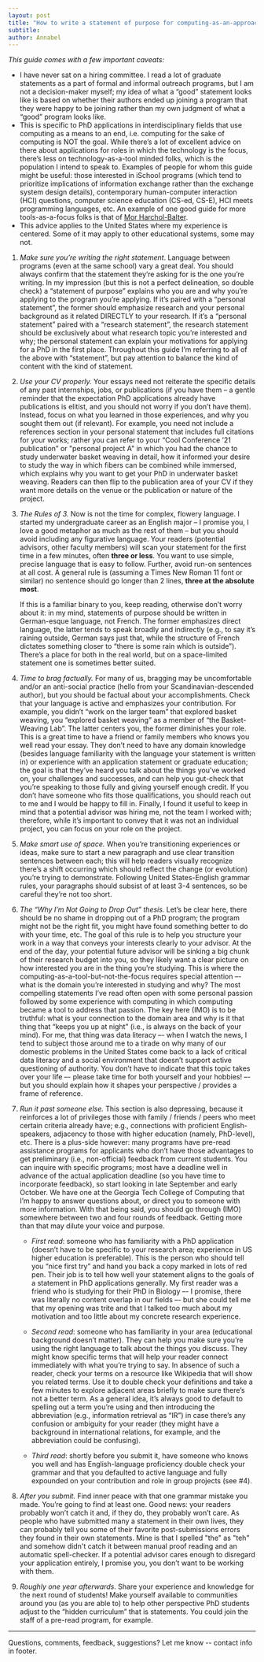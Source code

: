 ```yaml
---
layout: post
title: "How to write a statement of purpose for computing-as-an-approach PhD programs"
subtitle: 
author: Annabel
---
```


_This guide comes with a few important caveats:_
* I have never sat on a hiring committee. I read a lot of graduate statements as a part of formal and informal outreach programs, but I am not a decision-maker myself; my idea of what a “good” statement looks like is based on whether their authors ended up joining a program that they were happy to be joining rather than my own judgment of what a “good” program looks like.
* This is specific to PhD applications in interdisciplinary fields that use computing as a means to an end, i.e. computing for the sake of computing is NOT the goal. While there’s a lot of excellent advice on there about applications for roles in which the technology is the focus, there’s less on technology-as-a-tool minded folks, which is the population I intend to speak to. Examples of people for whom this guide might be useful: those interested in iSchool programs (which tend to prioritize implications of information exchange rather than the exchange system design details), contemporary human-computer interaction (HCI) questions, computer science education (CS-ed, CS-E), HCI meets programming languages, etc. An example of one good guide for more tools-as-a-focus folks is that of [Mor Harchol-Balter](https://www-sop.inria.fr/members/Arnaud.Legout/Documents/gradschooltalk.pdf).
* This advice applies to the United States where my experience is centered. Some of it may apply to other educational systems, some may not. 

1.	_Make sure you’re writing the right statement_. Language between programs (even at the same school) vary a great deal. You should always confirm that the statement they’re asking for is the one you’re writing. In my impression (but this is not a perfect delineation, so double check) a “statement of purpose” explains who you are and why you’re applying to the program you’re applying. If it’s paired with a “personal statement”, the former should emphasize research and your personal background as it related DIRECTLY to your research. If it’s a “personal statement” paired with a “research statement”, the research statement should be exclusively about what research topic you’re interested and why; the personal statement can explain your motivations for applying for a PhD in the first place. Throughout this guide I’m referring to all of the above with “statement”, but pay attention to balance the kind of content with the kind of statement.

2.	_Use your CV properly._ Your essays need not reiterate the specific details of any past internships, jobs, or publications (if you have them – a gentle reminder that the expectation PhD applications already have publications is elitist, and you should not worry if you don’t have them). Instead, focus on what you learned in those experiences, and why you sought them out (if relevant). For example, you need not include a references section in your personal statement that includes full citations for your works; rather you can refer to your “Cool Conference ’21 publication” or "personal project A" in which you had the chance to study underwater basket weaving in detail, how it informed your desire to study the way in which fibers can be combined while immersed, which explains why you want to get your PhD in underwater basket weaving. Readers can then flip to the publication area of your CV if they want more details on the venue or the publication or nature of the project.

3.	_The Rules of 3._ Now is not the time for complex, flowery language. I started my undergraduate career as an English major – I promise you, I love a good metaphor as much as the rest of them – but you should avoid including any figurative language. Your readers (potential advisors, other faculty members) will scan your statement for the first time in a few minutes, often __three or less__. You want to use simple, precise language that is easy to follow. Further, avoid run-on sentences at all cost. A general rule is (assuming a Times New Roman 11 font or similar) no sentence should go longer than 2 lines, __three at the absolute most__. 

	If this is a familiar binary to you, keep reading, otherwise don’t worry about it: in my mind, statements of purpose should be written in German-esque language, not French. The former emphasizes direct language, the latter tends to speak broadly and indirectly (e.g., to say it’s raining outside, German says just that, while the structure of French dictates something closer to “there is some rain which is outside”). There’s a place for both in the real world, but on a space-limited statement one is sometimes better suited.

4.	_Time to brag factually._ For many of us, bragging may be uncomfortable and/or an anti-social practice (hello from your Scandinavian-descended author), but you should be factual about your accomplishments. Check that your language is active and emphasizes your contribution. For example, you didn’t “work on the larger team” that explored basket weaving, you “explored basket weaving” as a member of “the Basket-Weaving Lab”. The latter centers you, the former diminishes your role. This is a great time to have a friend or family members who knows you well read your essay. They don’t need to have any domain knowledge (besides language familiarity with the language your statement is written in) or experience with an application statement or graduate education; the goal is that they’ve heard you talk about the things you’ve worked on, your challenges and successes, and can help you gut-check that you’re speaking to those fully and giving yourself enough credit. If you don’t have someone who fits those qualifications, you should reach out to me and I would be happy to fill in. Finally, I found it useful to keep in mind that a potential advisor was hiring me, not the team I worked with; therefore, while it’s important to convey that it was not an individual project, you can focus on your role on the project.

5.	_Make smart use of space._ When you’re transitioning experiences or ideas, make sure to start a new paragraph and use clear transition sentences between each; this will help readers visually recognize there’s a shift occurring which should reflect the change (or evolution) you’re trying to demonstrate. Following United States-English grammar rules, your paragraphs should subsist of at least 3-4 sentences, so be careful they’re not too short.

6.	_The “Why I’m Not Going to Drop Out” thesis._ Let’s be clear here, there should be no shame in dropping out of a PhD program; the program might not be the right fit, you might have found something better to do with your time, etc. The goal of this rule is to help you structure your work in a way that conveys your interests clearly to your advisor. At the end of the day, your potential future advisor will be sinking a big chunk of their research budget into you, so they likely want a clear picture on how interested you are in the thing you’re studying. This is where the computing-as-a-tool-but-not-the-focus requires special attention –- what is the domain you’re interested in studying and why? The most compelling statements I’ve read often open with some personal passion followed by some experience with computing in which computing became a tool to address that passion. The key here (IMO) is to be truthful: what is your connection to the domain area and why is it that thing that “keeps you up at night” (i.e., is always on the back of your mind). For me, that thing was data literacy –- when I watch the news, I tend to subject those around me to a tirade on why many of our domestic problems in the United States come back to a lack of critical data literacy and a social environment that doesn’t support active questioning of authority. You don’t have to indicate that this topic takes over your life –- please take time for both yourself and your hobbies! –- but you should explain how it shapes your perspective / provides a frame of reference.

7.	_Run it past someone else._ This section is also depressing, because it reinforces a lot of privileges those with family / friends / peers who meet certain criteria already have; e.g., connections with proficient English-speakers, adjacency to those with higher education (namely, PhD-level), etc. There is a plus-side however: many programs have pre-read assistance programs for applicants who don’t have those advantages to get preliminary (i.e., non-official) feedback from current students. You can inquire with specific programs; most have a deadline well in advance of the actual application deadline (so you have time to incorporate feedback), so start looking in late September and early October. We have one at the Georgia Tech College of Computing that I’m happy to answer questions about, or direct you to someone with more information. With that being said, you should go through (IMO) somewhere between two and four rounds of feedback. Getting more than that may dilute your voice and purpose. 

	* _First read_: someone who has familiarity with a PhD application (doesn’t have to be specific to your research area; experience in US higher education is preferable). This is the person who should tell you “nice first try” and hand you back a copy marked in lots of red pen. Their job is to tell how well your statement aligns to the goals of a statement in PhD applications generally. My first reader was a friend who is studying for their PhD in Biology –- I promise, there was literally no content overlap in our fields –- but she could tell me that my opening was trite and that I talked too much about my motivation and too little about my concrete research experience.

	* _Second read_: someone who has familiarity in your area (educational background doesn’t matter). They can help you make sure you’re using the right language to talk about the things you discuss. They might know specific terms that will help your reader connect immediately with what you’re trying to say. In absence of such a reader, check your terms on a resource like Wikipedia that will show you related terms. Use it to double check your definitions and take a few minutes to explore adjacent areas briefly to make sure there’s not a better term. As a general idea, it’s always good to default to spelling out a term you’re using and then introducing the abbreviation (e.g., information retrieval as “IR”) in case there’s any confusion or ambiguity for your reader (they might have a background in international relations, for example, and the abbreviation could be confusing). 

	* _Third read_: shortly before you submit it, have someone who knows you well and has English-language proficiency double check your grammar and that you defaulted to active language and fully expounded on your contribution and role in group projects (see #4).

8.	_After you submit._ Find inner peace with that one grammar mistake you made. You’re going to find at least one. Good news: your readers probably won’t catch it and, if they do, they probably won’t care. As people who have submitted many a statement in their own lives, they can probably tell you some of their favorite post-submissions errors they found in their own statements. Mine is that I spelled "the" as "teh" and somehow didn't catch it between manual proof reading and an automatic spell-checker. If a potential advisor cares enough to disregard your application entirely, I promise you, you don’t want to be working with them.

9.	_Roughly one year afterwards_. Share your experience and knowledge for the next round of students! Make yourself available to communities around you (as you are able to) to help other perspective PhD students adjust to the “hidden curriculum” that is statements. You could join the staff of a pre-read program, for example.

------------------------------
Questions, comments, feedback, suggestions? Let me know -- contact info in footer.